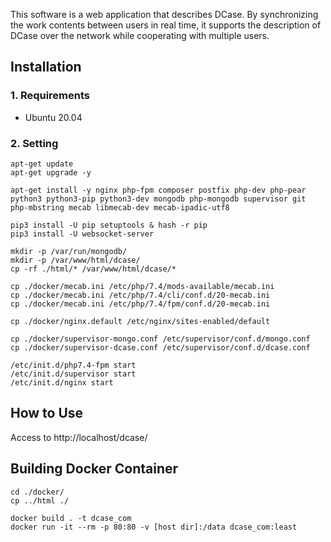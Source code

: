 This software is a web application that describes DCase.
By synchronizing the work contents between users in real time, it supports the description of DCase over the network while cooperating with multiple users.

## Installation
### 1. Requirements
* Ubuntu 20.04

### 2. Setting
`apt-get update`  
`apt-get upgrade -y`  

`apt-get install -y nginx php-fpm composer postfix php-dev php-pear python3 python3-pip python3-dev mongodb php-mongodb supervisor git php-mbstring mecab libmecab-dev mecab-ipadic-utf8`  

`pip3 install -U pip setuptools & hash -r pip`  
`pip3 install -U websocket-server`

`mkdir -p /var/run/mongodb/`  
`mkdir -p /var/www/html/dcase/`  
`cp -rf ./html/* /var/www/html/dcase/*`  

`cp ./docker/mecab.ini /etc/php/7.4/mods-available/mecab.ini`  
`cp ./docker/mecab.ini /etc/php/7.4/cli/conf.d/20-mecab.ini`  
`cp ./docker/mecab.ini /etc/php/7.4/fpm/conf.d/20-mecab.ini`  

`cp ./docker/nginx.default /etc/nginx/sites-enabled/default` 

`cp ./docker/supervisor-mongo.conf /etc/supervisor/conf.d/mongo.conf`  
`cp ./docker/supervisor-dcase.conf /etc/supervisor/conf.d/dcase.conf`  

`/etc/init.d/php7.4-fpm start`  
`/etc/init.d/supervisor start`  
`/etc/init.d/nginx start`  


## How to Use
Access to http://localhost/dcase/

## Building Docker Container
`cd ./docker/`  
`cp ../html ./`  

`docker build . -t dcase_com`  
`docker run -it --rm -p 80:80 -v [host dir]:/data dcase_com:least`  
